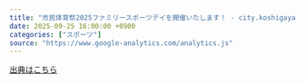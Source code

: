 ```yaml
---
title: "市民体育祭2025ファミリースポーツデイを開催いたします！ - city.koshigaya.saitama.jp"
date: 2025-09-25 16:00:00 +0900
categories: ["スポーツ"]
source: "https://www.google-analytics.com/analytics.js"
---
```


[出典はこちら](https://www.google-analytics.com/analytics.js)
